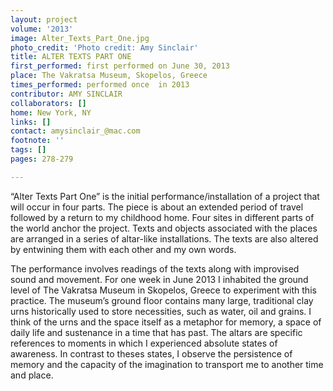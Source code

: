 ```yaml
---
layout: project
volume: '2013'
image: Alter_Texts_Part_One.jpg
photo_credit: 'Photo credit: Amy Sinclair'
title: ALTER TEXTS PART ONE
first_performed: first performed on June 30, 2013
place: The Vakratsa Museum, Skopelos, Greece
times_performed: performed once  in 2013
contributor: AMY SINCLAIR
collaborators: []
home: New York, NY
links: []
contact: amysinclair_@mac.com
footnote: ''
tags: []
pages: 278-279

---
```


“Alter Texts Part One” is the initial performance/installation of a project that will occur in four parts. The piece is about an extended period of travel followed by a return to my childhood home. Four sites in different parts of the world anchor the project. Texts and objects associated with the places are arranged in a series of altar-like installations. The texts are also altered by entwining them with each other and my own words.

The performance involves readings of the texts along with improvised sound and movement. For one week in June 2013 I inhabited the ground level of The Vakratsa Museum in Skopelos, Greece to experiment with this practice. The museum’s ground floor contains many large, traditional clay urns historically used to store necessities, such as water, oil and grains. I think of the urns and the space itself as a metaphor for memory, a space of daily life and sustenance in a time that has past. The altars are specific references to moments in which I experienced absolute states of awareness. In contrast to theses states, I observe the persistence of memory and the capacity of the imagination to transport me to another time and place.
